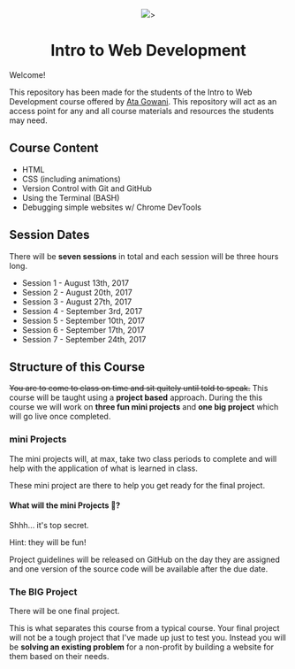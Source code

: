 <p align="center"><img src="https://avatars3.githubusercontent.com/u/29936157?v=3&s=200">><p>
<h1 align="center">Intro to Web Development</h1>

Welcome!

This repository has been made for the students of the Intro to Web Development course offered by [Ata Gowani](http://www.atagowani.com). This repository will act as an access point for any and all course materials and resources the students may need.

## Course Content

* HTML
* CSS (including animations)
* Version Control with Git and GitHub
* Using the Terminal (BASH)
* Debugging simple websites w/ Chrome DevTools

## Session Dates

There will be **seven sessions** in total and each session will be three hours long.

* Session 1 - August 13th, 2017
* Session 2 - August 20th, 2017
* Session 3 - August 27th, 2017
* Session 4 - September 3rd, 2017
* Session 5 - September 10th, 2017
* Session 6 - September 17th, 2017
* Session 7 - September 24th, 2017

## Structure of this Course

~~You are to come to class on time and sit quitely until told to speak.~~ 
This course will be taught using a **project based** approach. During the this course we will work on **three fun mini projects** and **one big project** which will go live once completed.

### mini Projects

The mini projects will, at max, take two class periods to complete and will help with the application of what is learned in class.

These mini project are there to help you get ready for the final project.

#### What will the mini Projects :honeybee:?

Shhh... it's top secret.

Hint: they will be fun!

Project guidelines will be released on GitHub on the day they are assigned and one version of the source code will be available after the due date.

### The BIG Project

There will be one final project.

This is what separates this course from a typical course. Your final project will not be a tough project that I've made up just to test you. Instead you will be **solving an existing problem** for a non-profit by building a website for them based on their needs.